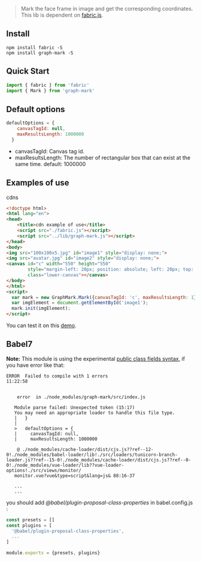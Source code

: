 > Mark the face frame in image and get the corresponding coordinates.
> This lib is dependent on [fabric.js](http://fabricjs.com).

## Install

```shell
npm install fabric -S
npm install graph-mark -S
```

## Quick Start

```javascript
import { fabric } from 'fabric'
import { Mark } from 'graph-mark'

```

## Default options
```javascript
defaultOptions = {
    canvasTagId: null,
    maxResultsLength: 1000000
  }
```

- canvasTagId: Canvas tag id.
- maxResultsLength: The number of rectangular box that can exist at the same time. default: 1000000

## Examples of use
cdns
```html
<!doctype html>
<html lang="en">
<head>
    <title>cdn example of use</title>
    <script src="./fabric.js"></script>
    <script src="../lib/graph-mark.js"></script>
</head>
<body>
<img src="100x100x5.jpg" id="image1" style="display: none;">
<img src="avatar.jpg" id="image2" style="display: none;">
<canvas id="c" width="550" height="550"
        style="margin-left: 20px; position: absolute; left: 20px; top: 20px; touch-action: none; user-select: none;border: 1px solid #333;"
        class="lower-canvas"></canvas>
</body>
</html>
<script>
  var mark = new GraphMark.Mark({canvasTagId: 'c', maxResultsLength: 1});
  var imgElement = document.getElementById('image1');
  mark.init(imgElement);
</script>
```
You can test it on this [demo](https://github.com/xiaohaifengke/graph-mark/blob/dev/example/cdn-demo.html).

## Babel7

**Note:** This module is using the experimental [public class fields syntax](https://babeljs.io/docs/en/babel-plugin-proposal-class-properties), if you have error like that:
 ```shell
 ERROR  Failed to compile with 1 errors                                                                                                                                                                                                                  11:22:58


     error  in ./node_modules/graph-mark/src/index.js

    Module parse failed: Unexpected token (15:17)
    You may need an appropriate loader to handle this file type.
    |   }
    |
    >   defaultOptions = {
    |     canvasTagId: null,
    |     maxResultsLength: 1000000

     @ ./node_modules/cache-loader/dist/cjs.js??ref--12-0!./node_modules/babel-loader/lib!./src/loaders/tunicorn-branch-loader.js??ref--15-0!./node_modules/cache-loader/dist/cjs.js??ref--0-0!./node_modules/vue-loader/lib??vue-loader-options!./src/views/monitor/
    monitor.vue?vue&type=script&lang=js& 88:16-37

    ...
    ...
 ```
you should add *@babel/plugin-proposal-class-properties* in babel.config.js :
```javascript
const presets = []
const plugins = [
  '@babel/plugin-proposal-class-properties',
  ...
]

module.exports = {presets, plugins}
```
